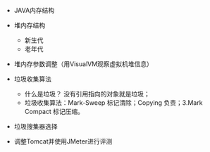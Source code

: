 - JAVA内存结构

- 堆内存结构
    - 新生代
    - 老年代
- 堆内存参数调整（用VisualVM观察虚拟机堆信息）

- 垃圾收集算法
    - 什么是垃圾？ 没有引用指向的对象就是垃圾；
    - 垃圾收集算法：Mark-Sweep 标记清除；Copying 负责；3.Mark Compact 标记压缩。

- 垃圾搜集器选择

- 调整Tomcat并使用JMeter进行评测

